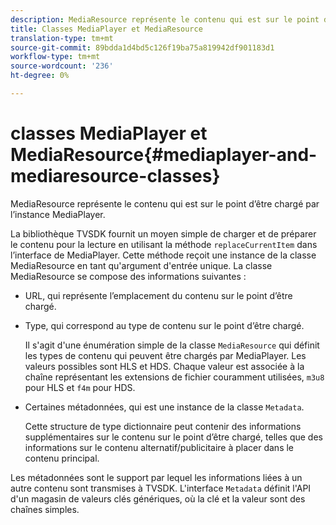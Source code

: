 ```yaml
---
description: MediaResource représente le contenu qui est sur le point d’être chargé par l’instance MediaPlayer.
title: Classes MediaPlayer et MediaResource
translation-type: tm+mt
source-git-commit: 89bdda1d4bd5c126f19ba75a819942df901183d1
workflow-type: tm+mt
source-wordcount: '236'
ht-degree: 0%

---
```



# classes MediaPlayer et MediaResource{#mediaplayer-and-mediaresource-classes}

MediaResource représente le contenu qui est sur le point d’être chargé par l’instance MediaPlayer.

<!--<a id="section_B09A012C97454AF58CE2269B800D8027"></a>-->

La bibliothèque TVSDK fournit un moyen simple de charger et de préparer le contenu pour la lecture en utilisant la méthode `replaceCurrentItem` dans l’interface de MediaPlayer. Cette méthode reçoit une instance de la classe MediaResource en tant qu&#39;argument d&#39;entrée unique. La classe MediaResource se compose des informations suivantes :

* URL, qui représente l’emplacement du contenu sur le point d’être chargé.
* Type, qui correspond au type de contenu sur le point d’être chargé.

   Il s&#39;agit d&#39;une énumération simple de la classe `MediaResource` qui définit les types de contenu qui peuvent être chargés par MediaPlayer. Les valeurs possibles sont HLS et HDS. Chaque valeur est associée à la chaîne représentant les extensions de fichier couramment utilisées, `m3u8` pour HLS et `f4m` pour HDS.
* Certaines métadonnées, qui est une instance de la classe `Metadata`.

   Cette structure de type dictionnaire peut contenir des informations supplémentaires sur le contenu sur le point d’être chargé, telles que des informations sur le contenu alternatif/publicitaire à placer dans le contenu principal.

Les métadonnées sont le support par lequel les informations liées à un autre contenu sont transmises à TVSDK. L&#39;interface `Metadata` définit l&#39;API d&#39;un magasin de valeurs clés génériques, où la clé et la valeur sont des chaînes simples.
